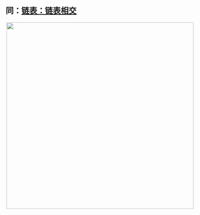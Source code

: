 ## 同：[链表：链表相交](https://programmercarl.com/面试题02.07.链表相交.html)

<div align="center"><img src=https://code-thinking.cdn.bcebos.com/pics/01二维码一.jpg width=500> </img></div>
